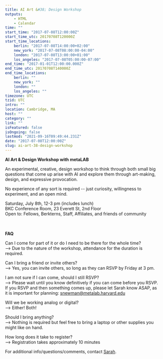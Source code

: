 ```yaml
---
title: AI Art &#38; Design Workshop
outputs:
    - HTML
    - Calendar
time: ""
start_time: "2017-07-08T12:00:00Z"
start_time_utc: 20170708T120000Z
start_time_locations:
    berlin: "2017-07-08T14:00:00+02:00"
    new_york: "2017-07-08T08:00:00-04:00"
    london: "2017-07-08T13:00:00+01:00"
    los_angeles: "2017-07-08T05:00:00-07:00"
end_time: "2017-01-01T12:00:00.000Z"
end_time_utc: 20170708T140000Z
end_time_locations:
    berlin: ""
    new_york: ""
    london: ""
    los_angeles: ""
timezone: UTC
tzid: UTC
intro: ""
location: Cambridge, MA
host: ""
category: ""
link: ""
isFeatured: false
isOngoing: false
lastmod: "2021-09-16T09:49:44.231Z"
date: "2017-07-08T12:00:00Z"
slug: ai-art-38-design-workshop
---
```

**AI Art & Design Workshop with metaLAB**
<p>An experimental, creative, design workshop to think through both small big questions that come up arise with AI and explore them through art-making, design, and expressive provocation. </p>

<p>No experience of any sort is required -- just curiosity, willingness to experiment, and an open mind.</p>

Saturday, July 8th, 12-3 pm (includes lunch)<br />
BKC Conference Room, 23 Everett St, 2nd Floor<br />
Open to: Fellows, Berkterns, Staff, Affiliates, and friends of community


<br /><br />
**FAQ**

Can I come for part of it or do I need to be there for the whole time?<br />
--> Due to the nature of the workshop, attendance for the duration is required.

Can I bring a friend or invite others?<br />
--> Yes, you can invite others, so long as they can RSVP by Friday at 3 pm.

I am not sure if I can come, should I still RSVP?<br />
--> Please wait until you know definitively if you can come before you RSVP. If you RSVP and then something comes up, please let Sarah know ASAP, as it is important for planning: snewman@metalab.harvard.edu

Will we be working analog or digital?<br />
--> Either! Both!

Should I bring anything?<br />
--> Nothing is required but feel free to bring a laptop or other supplies you might like on hand.

How long does it take to register?<br />
--> Registration takes approximately 10 minutes

For additional info/questions/comments, contact [Sarah](mailto:snewman@metalab.harvard.edu).